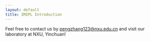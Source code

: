 ```yaml
---
layout: default
title: IMIPL Introduction
---
```


Feel free to contact us by pengzhang123@nxu.edu.cn and visit our laboratory at NXU, Yinchuan!
